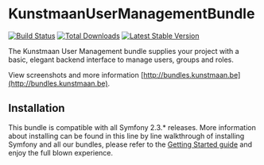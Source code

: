 # KunstmaanUserManagementBundle

[![Build Status](https://travis-ci.org/Kunstmaan/KunstmaanUserManagementBundle.png?branch=master)](http://travis-ci.org/Kunstmaan/KunstmaanUserManagementBundle)
[![Total Downloads](https://poser.pugx.org/kunstmaan/user-management-bundle/downloads.png)](https://packagist.org/packages/kunstmaan/user-management-bundle)
[![Latest Stable Version](https://poser.pugx.org/kunstmaan/user-management-bundle/v/stable.png)](https://packagist.org/packages/kunstmaan/user-management-bundle)


The Kunstmaan User Management bundle supplies your project with a basic, elegant backend interface to manage users,
groups and roles.

View screenshots and more information [http://bundles.kunstmaan.be](http://bundles.kunstmaan.be).

## Installation

This bundle is compatible with all Symfony 2.3.* releases. More information about installing can be found in this line
by line walkthrough of installing Symfony and all our bundles, please refer to the
[Getting Started guide](http://bundles.kunstmaan.be/getting-started) and enjoy the full blown experience.
